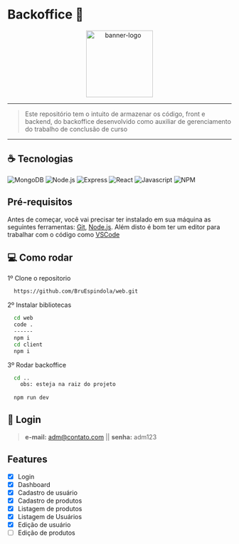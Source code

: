 # Backoffice 🚧

<div align="center">
    <img src="https://img-premium.flaticon.com/png/512/2003/premium/2003338.png?token=exp=1630112218~hmac=349c44c64df148f2d1c6519809da3736" alt="banner-logo" width="150">
    <hr>
</div>

> Este repositório tem o intuito de armazenar os código, front e backend, do backoffice desenvolvido como auxiliar de gerenciamento do trabalho de conclusão de curso

<hr>

## ☕ Tecnologias

![MongoDB](https://img.shields.io/badge/MongoDB-4EA94B?style=for-the-badge&logo=mongodb&logoColor=white)
![Node.js](https://img.shields.io/badge/Node.js-339933?style=for-the-badge&logo=nodedotjs&logoColor=white)
![Express](https://img.shields.io/badge/Express.js-000000?style=for-the-badge&logo=express&logoColor=white)
![React](https://img.shields.io/badge/React-20232A?style=for-the-badge&logo=react&logoColor=61DAFB)
![Javascript](https://img.shields.io/badge/JavaScript-F7DF1E?style=for-the-badge&logo=javascript&logoColor=black)
![NPM](https://img.shields.io/badge/npm-CB3837?style=for-the-badge&logo=npm&logoColor=white)

## Pré-requisitos

Antes de começar, você vai precisar ter instalado em sua máquina as seguintes ferramentas:
[Git](https://git-scm.com), [Node.js](https://nodejs.org/en/). 
Além disto é bom ter um editor para trabalhar com o código como [VSCode](https://code.visualstudio.com/)

## :computer: Como rodar

1º Clone o repositorio
```bash
  https://github.com/BruEspindola/web.git
```
2º Instalar bibliotecas
```bash
  cd web
  code .
  ------
  npm i
  cd client
  npm i
```
3º Rodar backoffice
```bash
  cd .. 
    obs: esteja na raiz do projeto
    
  npm run dev
```

## :bug: Login

> **e-mail:** adm@contato.com   ||
> **senha:** adm123


## Features
- [x] Login
- [x] Dashboard 
- [x] Cadastro de usuário
- [x] Cadastro de produtos
- [x] Listagem de produtos
- [x] Listagem de Usuários
- [x] Edição de usuário
- [ ] Edição de produtos 
